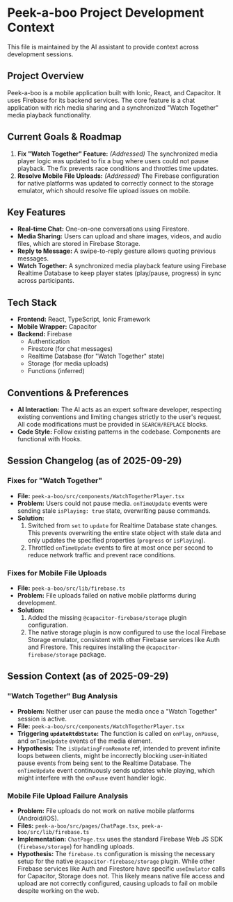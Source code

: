 # Peek-a-boo Project Development Context

This file is maintained by the AI assistant to provide context across development sessions.

## Project Overview

Peek-a-boo is a mobile application built with Ionic, React, and Capacitor. It uses Firebase for its backend services. The core feature is a chat application with rich media sharing and a synchronized "Watch Together" media playback functionality.

## Current Goals & Roadmap

1.  **Fix "Watch Together" Feature:** *(Addressed)* The synchronized media player logic was updated to fix a bug where users could not pause playback. The fix prevents race conditions and throttles time updates.
2.  **Resolve Mobile File Uploads:** *(Addressed)* The Firebase configuration for native platforms was updated to correctly connect to the storage emulator, which should resolve file upload issues on mobile.

## Key Features

-   **Real-time Chat:** One-on-one conversations using Firestore.
-   **Media Sharing:** Users can upload and share images, videos, and audio files, which are stored in Firebase Storage.
-   **Reply to Message:** A swipe-to-reply gesture allows quoting previous messages.
-   **Watch Together:** A synchronized media playback feature using Firebase Realtime Database to keep player states (play/pause, progress) in sync across participants.

## Tech Stack

-   **Frontend:** React, TypeScript, Ionic Framework
-   **Mobile Wrapper:** Capacitor
-   **Backend:** Firebase
    -   Authentication
    -   Firestore (for chat messages)
    -   Realtime Database (for "Watch Together" state)
    -   Storage (for media uploads)
    -   Functions (inferred)

## Conventions & Preferences

-   **AI Interaction:** The AI acts as an expert software developer, respecting existing conventions and limiting changes strictly to the user's request. All code modifications must be provided in `SEARCH/REPLACE` blocks.
-   **Code Style:** Follow existing patterns in the codebase. Components are functional with Hooks.

## Session Changelog (as of 2025-09-29)

### Fixes for "Watch Together"

-   **File:** `peek-a-boo/src/components/WatchTogetherPlayer.tsx`
-   **Problem:** Users could not pause media. `onTimeUpdate` events were sending stale `isPlaying: true` state, overwriting pause commands.
-   **Solution:**
    1.  Switched from `set` to `update` for Realtime Database state changes. This prevents overwriting the entire state object with stale data and only updates the specified properties (`progress` or `isPlaying`).
    2.  Throttled `onTimeUpdate` events to fire at most once per second to reduce network traffic and prevent race conditions.

### Fixes for Mobile File Uploads

-   **File:** `peek-a-boo/src/lib/firebase.ts`
-   **Problem:** File uploads failed on native mobile platforms during development.
-   **Solution:**
    1.  Added the missing `@capacitor-firebase/storage` plugin configuration.
    2.  The native storage plugin is now configured to use the local Firebase Storage emulator, consistent with other Firebase services like Auth and Firestore. This requires installing the `@capacitor-firebase/storage` package.

## Session Context (as of 2025-09-29)

### "Watch Together" Bug Analysis

-   **Problem:** Neither user can pause the media once a "Watch Together" session is active.
-   **File:** `peek-a-boo/src/components/WatchTogetherPlayer.tsx`
-   **Triggering `updateRtdbState`:** The function is called on `onPlay`, `onPause`, and `onTimeUpdate` events of the media element.
-   **Hypothesis:** The `isUpdatingFromRemote` ref, intended to prevent infinite loops between clients, might be incorrectly blocking user-initiated pause events from being sent to the Realtime Database. The `onTimeUpdate` event continuously sends updates while playing, which might interfere with the `onPause` event handler logic.

### Mobile File Upload Failure Analysis

-   **Problem:** File uploads do not work on native mobile platforms (Android/iOS).
-   **Files:** `peek-a-boo/src/pages/ChatPage.tsx`, `peek-a-boo/src/lib/firebase.ts`
-   **Implementation:** `ChatPage.tsx` uses the standard Firebase Web JS SDK (`firebase/storage`) for handling uploads.
-   **Hypothesis:** The `firebase.ts` configuration is missing the necessary setup for the native `@capacitor-firebase/storage` plugin. While other Firebase services like Auth and Firestore have specific `useEmulator` calls for Capacitor, Storage does not. This likely means native file access and upload are not correctly configured, causing uploads to fail on mobile despite working on the web.
